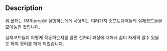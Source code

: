## Description

위 폴더는 fMRIprep을 실행하는데에 사용되는 여러가지 소프트웨어들의 실제코드들을 모아놓은 것입니다.

실제코드들이 어떻게 작동하는지를 알면 전처리 과정에 대해서 좀더 자세히 알수 있을 듯 하여 정리를 하게 되었습니다.
